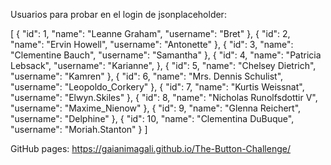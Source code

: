 Usuarios para probar en el login de jsonplaceholder:

[
  {
    "id": 1,
    "name": "Leanne Graham",
    "username": "Bret"
  },
  {
    "id": 2,
    "name": "Ervin Howell",
    "username": "Antonette"
  },
  {
    "id": 3,
    "name": "Clementine Bauch",
    "username": "Samantha"
  },
  {
    "id": 4,
    "name": "Patricia Lebsack",
    "username": "Karianne",
  },
  {
    "id": 5,
    "name": "Chelsey Dietrich",
    "username": "Kamren"
  },
  {
    "id": 6,
    "name": "Mrs. Dennis Schulist",
    "username": "Leopoldo_Corkery"
  },
  {
    "id": 7,
    "name": "Kurtis Weissnat",
    "username": "Elwyn.Skiles"
  },
  {
    "id": 8,
    "name": "Nicholas Runolfsdottir V",
    "username": "Maxime_Nienow"
  },
  {
    "id": 9,
    "name": "Glenna Reichert",
    "username": "Delphine"
  },
  {
    "id": 10,
    "name": "Clementina DuBuque",
    "username": "Moriah.Stanton"
  }
]

GitHub pages:  https://gaianimagali.github.io/The-Button-Challenge/
